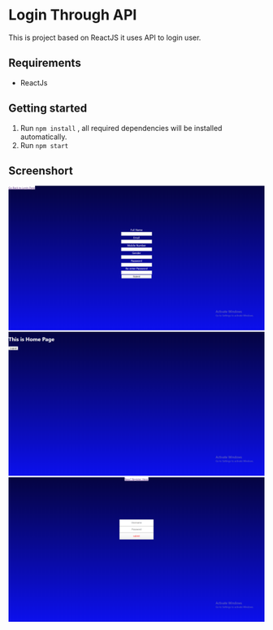 # Login Through API

This is project based on ReactJS it uses API to login user.


## Requirements 
* ReactJs


## Getting started

 1. Run `npm install` , all required dependencies will be installed automatically.
 2. Run `npm start`

## Screenshort
![see here](https://github.com/asbaghel/Login-API/blob/master/screenshorts/src1.png?raw=true)
![see here](https://raw.githubusercontent.com/asbaghel/Login-API/master/screenshorts/src2.png)
![see here](https://github.com/asbaghel/Login-API/blob/master/screenshorts/src3.png?raw=true)
